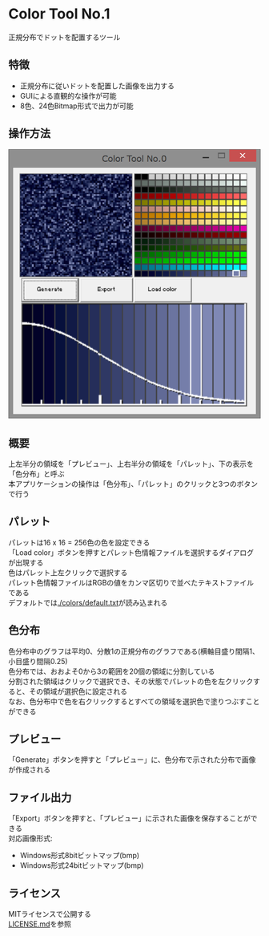 ﻿Color Tool No.1
====
正規分布でドットを配置するツール

特徴
----

 * 正規分布に従いドットを配置した画像を出力する
 * GUIによる直観的な操作が可能
 * 8色、24色Bitmap形式で出力が可能

操作方法
----
<img src="doc/screenshot.png" title="screen_shot"><br>

概要
------
上左半分の領域を「プレビュー」、上右半分の領域を「パレット」、下の表示を「色分布」と呼ぶ<br>
本アプリケーションの操作は「色分布」、「パレット」のクリックと3つのボタンで行う

パレット
------
パレットは16 x 16 = 256色の色を設定できる<br>
「Load color」ボタンを押すとパレット色情報ファイルを選択するダイアログが出現する<br>
色はパレット上左クリックで選択する<br>
パレット色情報ファイルはRGBの値をカンマ区切りで並べたテキストファイルである<br>
デフォルトでは[./colors/default.txt](./colors/default.txt)が読み込まれる<br>

色分布
------
色分布中のグラフは平均0、分散1の正規分布のグラフである(横軸目盛り間隔1、小目盛り間隔0.25)<br>
色分布では、おおよそ0から3の範囲を20個の領域に分割している<br>
分割された領域はクリックで選択でき、その状態でパレットの色を左クリックすると、その領域が選択色に設定される<br>
なお、色分布中で色を右クリックするとすべての領域を選択色で塗りつぶすことができる<br>

プレビュー
------
「Generate」ボタンを押すと「プレビュー」に、色分布で示された分布で画像が作成される<br>

ファイル出力
------
「Export」ボタンを押すと、「プレビュー」に示された画像を保存することができる<br>
対応画像形式:<br>
 * Windows形式8bitビットマップ(bmp)
 * Windows形式24bitビットマップ(bmp)

ライセンス
----
MITライセンスで公開する<br>
[LICENSE.md](LICENSE.md)を参照<br>
